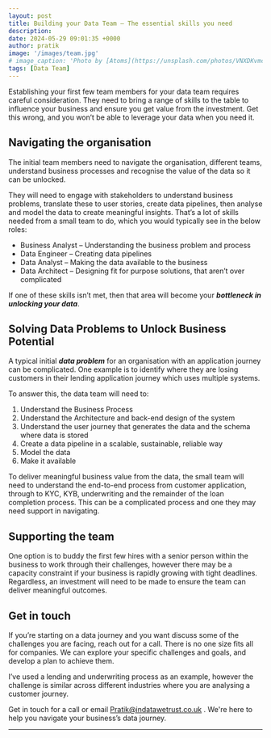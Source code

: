 ```yaml
---
layout: post
title: Building your Data Team – The essential skills you need
description: 
date: 2024-05-29 09:01:35 +0000
author: pratik
image: '/images/team.jpg'
# image_caption: 'Photo by [Atoms](https://unsplash.com/photos/VNXDKvmc8v4) on [Unsplash](https://unsplash.com/)'
tags: [Data Team]
---
```


Establishing your first few team members for your data team requires careful consideration. They need to bring a range of skills to the table to influence your business and ensure you get value from the investment. Get this wrong, and you won’t be able to leverage your data when you need it.

## Navigating the organisation

The initial team members need to navigate the organisation, different teams, understand business processes and recognise the value of the data so it can be unlocked. 

They will need to engage with stakeholders to understand business problems, translate these to user stories, create data pipelines, then analyse and model the data to create meaningful insights. That’s a lot of skills needed from a small team to do, which you would typically see in the below roles:

* Business Analyst – Understanding the business problem and process
* Data Engineer – Creating data pipelines
* Data Analyst – Making the data available to the business
* Data Architect – Designing fit for purpose solutions, that aren’t over complicated

If one of these skills isn’t met, then that area will become your ***bottleneck in unlocking your data***. 

## Solving Data Problems to Unlock Business Potential

A typical initial ***data problem*** for an organisation with an application journey can be complicated. One example is to identify where they are losing customers in their lending application journey which uses multiple systems.

To answer this, the data team will need to:
1. Understand the Business Process
2. Understand the Architecture and back-end design of the system
3. Understand the user journey that generates the data and the schema where data is stored
4. Create a data pipeline in a scalable, sustainable, reliable way
5. Model the data
6. Make it available

To deliver meaningful business value from the data, the small team will need to understand the end-to-end process from customer application, through to KYC, KYB, underwriting and the remainder of the loan completion process. This can be a complicated process and one they may need support in navigating.


## Supporting the team 

One option is to buddy the first few hires with a senior person within the business to work through their challenges, however there may be a capacity constraint if your business is rapidly growing with tight deadlines. Regardless, an investment will need to be made to ensure the team can deliver meaningful outcomes.

## Get in touch

If you’re starting on a data journey and you want discuss some of the challenges you are facing, reach out for a call. There is no one size fits all for companies. We can explore your specific challenges and goals, and develop a plan to achieve them.

I’ve used a lending and underwriting process as an example, however the challenge is similar across different industries where you are analysing a customer journey.

Get in touch for a call or email <a href = "mailto: Pratik@indatawetrust.co.uk">Pratik@indatawetrust.co.uk </a>. We're here to help you navigate your business’s data journey.

***

<!-- Calendly badge widget begin -->
<link href="https://assets.calendly.com/assets/external/widget.css" rel="stylesheet">
<script src="https://assets.calendly.com/assets/external/widget.js" type="text/javascript" async></script>
<script type="text/javascript">window.onload = function() { Calendly.initBadgeWidget({ url: 'https://calendly.com/pratik-idwt/30min', text: 'Arrange a call', color: '#0069ff', textColor: '#ffffff', branding: true }); }</script>
<!-- Calendly badge widget end -->
